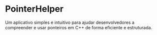 # PointerHelper
Um aplicativo simples e intuitivo para ajudar desenvolvedores a compreender e usar ponteiros em C++ de forma eficiente e estruturada.
